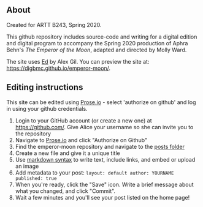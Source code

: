 ## About

Created for ARTT B243, Spring 2020.

This github repository includes source-code and writing for a digital edition and digital program to accompany the Spring 2020 production of Aphra Behn's *The Emperor of the Moon*, adapted and directed by Molly Ward.

The site uses [Ed](https://github.com/minicomp/ed) by Alex Gil. You can preview the site at: https://digbmc.github.io/emperor-moon/.


## Editing instructions

This site can be edited using [Prose.io](http://prose.io/) - select 'authorize on github' and log in using your github credentials.

1. Login to your GitHub account (or create a new one) at https://github.com/. Give Alice your username so she can invite you to the repository
3. Navigate to [Prose.io](http://prose.io/) and click "Authorize on Github"
4. Find the emperor-moon repository and navigate to the [posts folder](http://prose.io/#digbmc/emperor-moon/tree/master/_posts)
5. Create a new file and give it a unique title
4. Use [markdown syntax](https://github.com/adam-p/markdown-here/wiki/Markdown-Cheatsheet) to write text, include links, and embed or upload an image
5. Add metadata to your post: `layout: default author: YOURNAME published: true`
5. When you're ready, click the "Save" icon. Write a brief message about what you changed, and click "Commit".
6. Wait a few minutes and you'll see your post listed on the home page!
